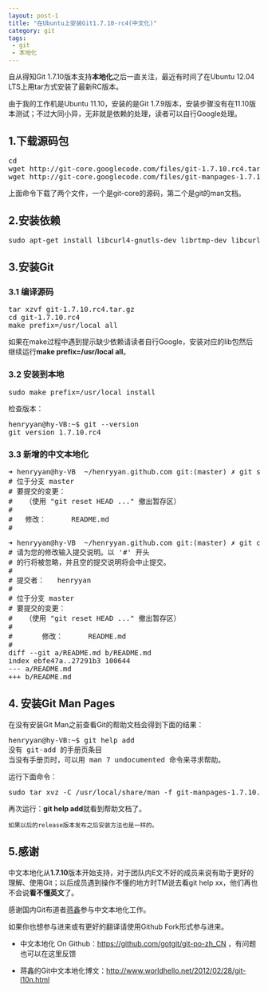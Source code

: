 ```yaml
---
layout: post-1
title: "在Ubuntu上安装Git1.7.10-rc4(中文化)"
category: git
tags: 
 - git
 - 本地化
---
```


自从得知Git 1.7.10版本支持**本地化**之后一直关注，最近有时间了在Ubuntu 12.04 LTS上用tar方式安装了最新RC版本。

由于我的工作机是Ubuntu 11.10，安装的是Git 1.7.9版本，安装步骤没有在11.10版本测试；不过大同小异，无非就是依赖的处理，读者可以自行Google处理。

## 1.下载源码包

<pre class="brush: shell">
cd
wget http://git-core.googlecode.com/files/git-1.7.10.rc4.tar.gz
wget http://git-core.googlecode.com/files/git-manpages-1.7.10.rc4.tar.gz
</pre>

上面命令下载了两个文件，一个是git-core的源码，第二个是git的man文档。

## 2.安装依赖

<pre class="brush: shell">
sudo apt-get install libcurl4-gnutls-dev librtmp-dev libcurl4-openssl-dev libexpat1-dev gettext
</pre>

## 3.安装Git

### 3.1 编译源码
<pre class="brush: shell">
tar xzvf git-1.7.10.rc4.tar.gz
cd git-1.7.10.rc4
make prefix=/usr/local all
</pre>

如果在make过程中遇到提示缺少依赖请读者自行Google，安装对应的lib包然后继续运行**make prefix=/usr/local all**。

### 3.2 安装到本地

<pre class="brush: shell">
sudo make prefix=/usr/local install
</pre>

检查版本：
<pre class="brush: shell">
henryyan@hy-VB:~$ git --version
git version 1.7.10.rc4
</pre>

### 3.3 新增的中文本地化

<pre class="brush: shell">
➜ henryyan@hy-VB  ~/henryyan.github.com git:(master) ✗ git status
# 位于分支 master
# 要提交的变更：
#   （使用 "git reset HEAD <file>..." 撤出暂存区）
#
#	修改：      README.md
#
</pre>

<pre class="brush: shell">
➜ henryyan@hy-VB  ~/henryyan.github.com git:(master) ✗ git commit -v
# 请为您的修改输入提交说明。以 '#' 开头
# 的行将被忽略，并且空的提交说明将会中止提交。
#
# 提交者：   henryyan <henryyan@hy-VB.(none)>
#
# 位于分支 master
# 要提交的变更：
#   （使用 "git reset HEAD <file>..." 撤出暂存区）
#
#       修改：      README.md
#
diff --git a/README.md b/README.md
index ebfe47a..27291b3 100644
--- a/README.md
+++ b/README.md
</pre>

## 4. 安装Git Man Pages

在没有安装Git Man之前查看Git的帮助文档会得到下面的结果：
<pre class="brush: shell">
henryyan@hy-VB:~$ git help add
没有 git-add 的手册页条目
当没有手册页时，可以用 man 7 undocumented 命令来寻求帮助。
</pre>

运行下面命令：
<pre class="brush: shell">
sudo tar xvz -C /usr/local/share/man -f git-manpages-1.7.10.rc4.tar.gz
</pre>

再次运行：**git help add**就看到帮助文档了。

	如果以后的release版本发布之后安装方法也是一样的。

## 5.感谢

中文本地化从**1.7.10**版本开始支持，对于团队内E文不好的成员来说有助于更好的理解、使用Git；以后成员遇到操作不懂的地方时TM说去看git help xx，他们再也不会说**看不懂英文**了。

感谢国内Git布道者[蒋鑫](http://weibo.com/gotgit)参与中文本地化工作。

如果你也想参与进来或有更好的翻译请使用Github Fork形式参与进来。

* 中文本地化 On Github：https://github.com/gotgit/git-po-zh_CN ，有问题也可以在这里反馈

* 蒋鑫的Git中文本地化博文：http://www.worldhello.net/2012/02/28/git-l10n.html